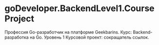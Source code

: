 # goDeveloper.BackendLevel1.CourseProject
Профессия Go-разработчик на платформе Geekbarins. Курс: Backend-разработка на Go. Уровень 1
Курсовой проект: сокращатель ссылок.
